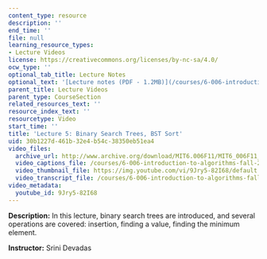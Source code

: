 ```yaml
---
content_type: resource
description: ''
end_time: ''
file: null
learning_resource_types:
- Lecture Videos
license: https://creativecommons.org/licenses/by-nc-sa/4.0/
ocw_type: ''
optional_tab_title: Lecture Notes
optional_text: '[Lecture notes (PDF - 1.2MB)](/courses/6-006-introduction-to-algorithms-fall-2011/resources/mit6_006f11_lec05)'
parent_title: Lecture Videos
parent_type: CourseSection
related_resources_text: ''
resource_index_text: ''
resourcetype: Video
start_time: ''
title: 'Lecture 5: Binary Search Trees, BST Sort'
uid: 30b1227d-461b-32e4-b54c-38350eb51ea4
video_files:
  archive_url: http://www.archive.org/download/MIT6.006F11/MIT6_006F11_lec05_300k.mp4
  video_captions_file: /courses/6-006-introduction-to-algorithms-fall-2011/ddc95d983ff2538c8a3f2b176023cf89_9Jry5-82I68.vtt
  video_thumbnail_file: https://img.youtube.com/vi/9Jry5-82I68/default.jpg
  video_transcript_file: /courses/6-006-introduction-to-algorithms-fall-2011/73ffad03e0ac4a96957fdfe22b2e7379_9Jry5-82I68.pdf
video_metadata:
  youtube_id: 9Jry5-82I68
---
```


**Description:** In this lecture, binary search trees are introduced, and several operations are covered: insertion, finding a value, finding the minimum element.

**Instructor:** Srini Devadas

